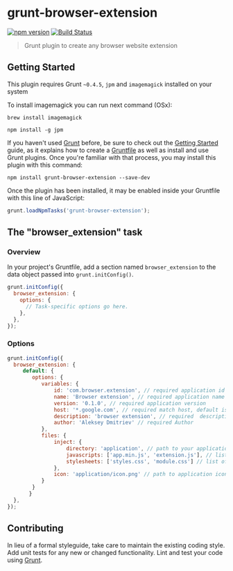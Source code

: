 # grunt-browser-extension
[![npm version](https://badge.fury.io/js/grunt-browser-extension.svg)](https://badge.fury.io/js/grunt-browser-extension)
[![Build Status](https://travis-ci.org/addmitriev/grunt-browser-extension.svg?branch=master)](https://travis-ci.org/addmitriev/grunt-browser-extension)
> Grunt plugin to create any browser website extension

## Getting Started
This plugin requires Grunt `~0.4.5`, `jpm` and `imagemagick` installed on your system

To install imagemagick you can run next command (OSx):

```shell
brew install imagemagick
```

```shell
npm install -g jpm
```

If you haven't used [Grunt](http://gruntjs.com/) before, be sure to check out the [Getting Started](http://gruntjs.com/getting-started) guide, as it explains how to create a [Gruntfile](http://gruntjs.com/sample-gruntfile) as well as install and use Grunt plugins. Once you're familiar with that process, you may install this plugin with this command:

```shell
npm install grunt-browser-extension --save-dev
```

Once the plugin has been installed, it may be enabled inside your Gruntfile with this line of JavaScript:

```js
grunt.loadNpmTasks('grunt-browser-extension');
```

## The "browser_extension" task

### Overview
In your project's Gruntfile, add a section named `browser_extension` to the data object passed into `grunt.initConfig()`.

```js
grunt.initConfig({
  browser_extension: {
    options: {
      // Task-specific options go here.
    },
  },
});
```

### Options


```js
grunt.initConfig({
  browser_extension: {
     default: {
        options: {
           variables: {
               id: 'com.browser.extension', // required application id for Safari and Firefox
               name: 'Browser extension', // required application name
               version: '0.1.0', // required application version
               host: '*.google.com', // required match host, default is *
               description: 'browser extension', // required  description
               author: 'Aleksey Dmitriev' // required Author
           },
           files: {
               inject: {
                   directory: 'application', // path to your application files
                   javascripts: ['app.min.js', 'extension.js'], // list of js files relative to application directory
                   stylesheets: ['styles.css', 'module.css'] // list of css files relative to application directory
               },
               icon: 'application/icon.png' // path to application icon
           }
        }
       }
  },
});
```


## Contributing
In lieu of a formal styleguide, take care to maintain the existing coding style. Add unit tests for any new or changed functionality. Lint and test your code using [Grunt](http://gruntjs.com/).


